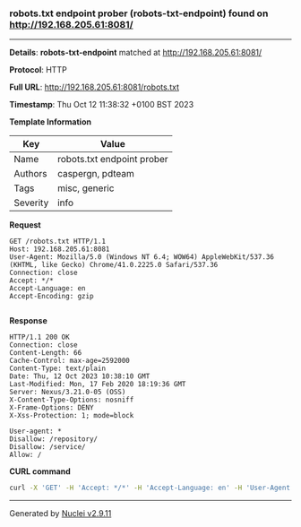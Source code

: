 ### robots.txt endpoint prober (robots-txt-endpoint) found on http://192.168.205.61:8081/

----
**Details**: **robots-txt-endpoint** matched at http://192.168.205.61:8081/

**Protocol**: HTTP

**Full URL**: http://192.168.205.61:8081/robots.txt

**Timestamp**: Thu Oct 12 11:38:32 +0100 BST 2023

**Template Information**

| Key | Value |
| --- | --- |
| Name | robots.txt endpoint prober |
| Authors | caspergn, pdteam |
| Tags | misc, generic |
| Severity | info |

**Request**
```http
GET /robots.txt HTTP/1.1
Host: 192.168.205.61:8081
User-Agent: Mozilla/5.0 (Windows NT 6.4; WOW64) AppleWebKit/537.36 (KHTML, like Gecko) Chrome/41.0.2225.0 Safari/537.36
Connection: close
Accept: */*
Accept-Language: en
Accept-Encoding: gzip


```

**Response**
```http
HTTP/1.1 200 OK
Connection: close
Content-Length: 66
Cache-Control: max-age=2592000
Content-Type: text/plain
Date: Thu, 12 Oct 2023 10:38:10 GMT
Last-Modified: Mon, 17 Feb 2020 18:19:36 GMT
Server: Nexus/3.21.0-05 (OSS)
X-Content-Type-Options: nosniff
X-Frame-Options: DENY
X-Xss-Protection: 1; mode=block

User-agent: *
Disallow: /repository/
Disallow: /service/
Allow: /

```


**CURL command**
```sh
curl -X 'GET' -H 'Accept: */*' -H 'Accept-Language: en' -H 'User-Agent: Mozilla/5.0 (Windows NT 6.4; WOW64) AppleWebKit/537.36 (KHTML, like Gecko) Chrome/41.0.2225.0 Safari/537.36' 'http://192.168.205.61:8081/robots.txt'
```

----

Generated by [Nuclei v2.9.11](https://github.com/projectdiscovery/nuclei)